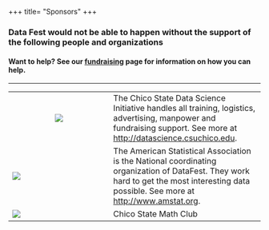 +++
title= "Sponsors"
+++

### Data Fest would not be able to happen without the support of the following people and organizations

#### Want to help? See our [fundraising](../fundraising/) page for information on how you can help. 

----



<table border="0" align="center">
<colgroup>
<col width="40%" />
<col width="60%" />
</colgroup>

<tbody>

<tr>
  <td align="center" markdown="span"><img src="../img/clients/DSI_Logo_Horizontal_Small.jpg"></img></td>  
  <td> The Chico State Data Science Initiative handles all training, logistics, advertising, manpower
  and fundraising support. 
  See more at <a href="http://datascience.csuchico.edu">http://datascience.csuchico.edu</a>. <br />
</td>

<tr>
  <td><img src="../img/clients/asa_logo.jpg"></img></td>  
  <td> The American Statistical Association is the National coordinating organization of DataFest. 
  They work hard to get the most interesting data possible. 
  See more at <a href="http://www.amstat.org">http://www.amstat.org</a>. </td>
</td>
</tr>

<tr>
  <td><img src="../img/clients/math_logo.jpg"></img></td>  
  <td> Chico State Math Club </td>
</td>
</tr>

</tr>

<!---
<tr>
  <td align="center" markdown="span"><img src="../img/clients/asa_logo.jpg" alt="" border=3 height=100 width=100></img></td>  
  <td> CSU, Chico Provost & Vice President for Academic Affairs <br />
</td>
</tr>
--->


</tbody>
</table>
    